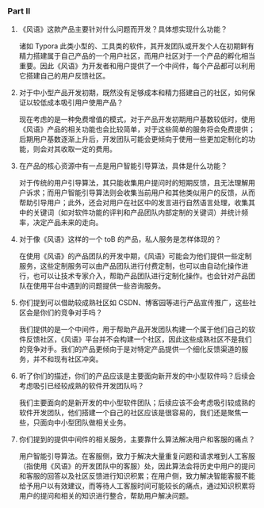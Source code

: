 ### Part II

1. 《风语》这款产品主要针对什么问题而开发？具体想实现什么功能？

   诸如 Typora 此类小型的、工具类的软件，其开发团队或开发个人在初期鲜有精力搭建属于自己产品的一个用户社区，而用户社区对于一个产品的孵化相当重要。因此《风语》为开发者和用户提供了一个中间件，每个产品都可以利用它搭建自己的用户反馈社区。

2. 对于中小型产品开发初期，既然没有足够成本和精力搭建自己的社区，如何保证以较低成本吸引用户使用产品？

   现在考虑的是一种免费增值的模式，对于产品开发初期用户基数较低时，使用《风语》产品的相关功能也会比较简单，对于这些简单的服务将会免费提供；后期用户基数逐渐上升后，开发团队可能会更倾向于使用一些更加定制化的功能，则会对其收取一定的费用。

3. 在产品的核心资源中有一点是用户智能引导算法，具体是什么功能？

   对于传统的用户引导算法，其只能收集用户提问时的短期反馈，且无法理解用户诉求；而用户智能引导算法则会收集当前用户和其他类似用户的反馈，从而帮助引导用户；此外，还会对用户在社区中的发言进行自然语言处理，收集其中的关键词（如对软件功能的评判和产品团队内部定制的关键词）并统计频率，决定产品未来的走向。

4. 对于像《风语》这样的一个 toB 的产品，私人服务是怎样体现的？

   在使用《风语》的产品团队的开发中期，《风语》可能会为他们提供一些定制服务，这些定制服务可以由产品团队进行付费定制，也可以由自动化操作进行，也可以让技术专家介入，帮助产品团队进行定制化操作。也会针对产品团队在使用平台中遇到的问题提供一些咨询服务。

5. 你们提到可以借助较成熟社区如 CSDN、博客园等进行产品宣传推广，这些社区会是你们的竞争对手吗？

   我们提供的是一个中间件，用于帮助产品开发团队构建一个属于他们自己的软件反馈社区，《风语》平台并不会构建一个社区，因此这些成熟社区不是我们的竞争对手。我们的产品更倾向于是对特定产品提供一个细化反馈渠道的服务，并不和现有社区冲突。

6. 听了你们的描述，你们的产品应该是主要面向新开发的中小型软件吗？后续会考虑吸引已经较成熟的软件开发团队吗？

   我们主要面向的是新开发的中小型软件团队；后续应该不会考虑吸引较成熟的软件开发团队，他们搭建一个自己的社区应该是很容易的，我们还是聚焦一些，只面向中小型团队做相关业务。

7. 你们提到的提供中间件的相关服务，主要靠什么算法解决用户和客服的痛点？

   用户智能引导算法。在客服侧，致力于解决大量重复问题和请求堆到人工客服（指使用《风语》的开发团队中的客服）处，因此算法会将历史中用户的提问和客服的回答以及社区反馈进行知识积累；在用户侧，致力解决智能客服不能给予用户以有效建议，而等待人工客服时间可能较长的痛点，通过知识积累将用户的提问和相关的知识进行整合，帮助用户解决问题。

